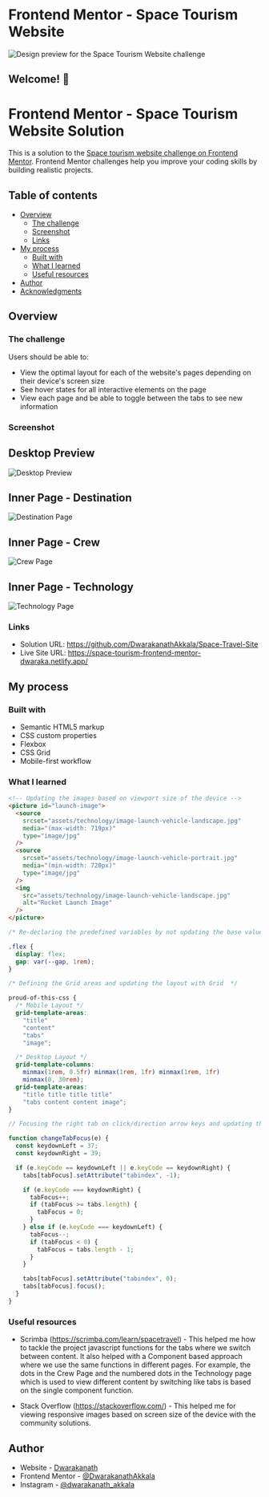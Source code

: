# Frontend Mentor - Space Tourism Website

![Design preview for the Space Tourism Website challenge](./design-and-previews/desktop-preview.png)

## Welcome! 👋

# Frontend Mentor - Space Tourism Website Solution

This is a solution to the [Space tourism website challenge on Frontend Mentor](https://www.frontendmentor.io/challenges/space-tourism-multipage-website-gRWj1URZ3). Frontend Mentor challenges help you improve your coding skills by building realistic projects.

## Table of contents

- [Overview](#overview)
  - [The challenge](#the-challenge)
  - [Screenshot](#screenshot)
  - [Links](#links)
- [My process](#my-process)
  - [Built with](#built-with)
  - [What I learned](#what-i-learned)
  - [Useful resources](#useful-resources)
- [Author](#author)
- [Acknowledgments](#acknowledgments)

## Overview

### The challenge

Users should be able to:

- View the optimal layout for each of the website's pages depending on their device's screen size
- See hover states for all interactive elements on the page
- View each page and be able to toggle between the tabs to see new information

### Screenshot

## Desktop Preview

![Desktop Preview](./design-and-previews/desktop-preview.png)

## Inner Page - Destination

![Destination Page](./design-and-previews/inner-page-destination.png)

## Inner Page - Crew

![Crew Page](./design-and-previews/inner-page-crew.png)

## Inner Page - Technology

![Technology Page](./design-and-previews/inner-page-technology.png)

### Links

- Solution URL: https://github.com/DwarakanathAkkala/Space-Travel-Site
- Live Site URL: https://space-tourism-frontend-mentor-dwaraka.netlify.app/

## My process

### Built with

- Semantic HTML5 markup
- CSS custom properties
- Flexbox
- CSS Grid
- Mobile-first workflow

### What I learned

```html
<!-- Updating the images based on viewport size of the device -->
<picture id="launch-image">
  <source
    srcset="assets/technology/image-launch-vehicle-landscape.jpg"
    media="(max-width: 719px)"
    type="image/jpg"
  />
  <source
    srcset="assets/technology/image-launch-vehicle-portrait.jpg"
    media="(min-width: 720px)"
    type="image/jpg"
  />
  <img
    src="assets/technology/image-launch-vehicle-landscape.jpg"
    alt="Rocket Launch Image"
  />
</picture>
```

```css
/* Re-declaring the predefined variables by not updating the base values */

.flex {
  display: flex;
  gap: var(--gap, 1rem);
}

/* Defining the Grid areas and updating the layout with Grid  */

proud-of-this-css {
  /* Mobile Layout */
  grid-template-areas:
    "title"
    "content"
    "tabs"
    "image";

  /* Desktop Layout */
  grid-template-columns:
    minmax(1rem, 0.5fr) minmax(1rem, 1fr) minmax(1rem, 1fr)
    minmax(0, 30rem);
  grid-template-areas:
    "title title title title"
    "tabs content content image";
}
```

```js
// Focusing the right tab on click/direction arrow keys and updating the content to be displayed.

function changeTabFocus(e) {
  const keydownLeft = 37;
  const keydownRight = 39;

  if (e.keyCode == keydownLeft || e.keyCode == keydownRight) {
    tabs[tabFocus].setAttribute("tabindex", -1);

    if (e.keyCode === keydownRight) {
      tabFocus++;
      if (tabFocus >= tabs.length) {
        tabFocus = 0;
      }
    } else if (e.keyCode === keydownLeft) {
      tabFocus--;
      if (tabFocus < 0) {
        tabFocus = tabs.length - 1;
      }
    }

    tabs[tabFocus].setAttribute("tabindex", 0);
    tabs[tabFocus].focus();
  }
}
```

### Useful resources

- Scrimba (https://scrimba.com/learn/spacetravel) - This helped me how to tackle the project javascript functions for the tabs where we switch between content. It also helped with a Component based approach where we use the same functions in different pages. For example, the dots in the Crew Page and the numbered dots in the Technology page which is used to view different content by switching like tabs is based on the single component function.

- Stack Overflow (https://stackoverflow.com/) - This helped me for viewing responsive images based on screen size of the device with the community solutions.

## Author

- Website - [Dwarakanath](https://dwarakanath-akkala.netlify.app/)
- Frontend Mentor - [@DwarakanathAkkala](https://www.frontendmentor.io/profile/DwarakanathAkkala)
- Instagram - [@dwarakanath_akkala](https://www.instagram.com/dwarakanath_akkala/)
